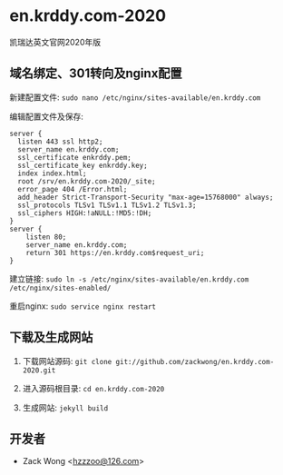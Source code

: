 en.krddy.com-2020
=============

凯瑞达英文官网2020年版


域名绑定、301转向及nginx配置
-----

新建配置文件: ``sudo nano /etc/nginx/sites-available/en.krddy.com``

编辑配置文件及保存: 

    server {
      listen 443 ssl http2;
      server_name en.krddy.com;
      ssl_certificate enkrddy.pem;
      ssl_certificate_key enkrddy.key;
      index index.html;
      root /srv/en.krddy.com-2020/_site;
      error_page 404 /Error.html;
      add_header Strict-Transport-Security "max-age=15768000" always;
      ssl_protocols TLSv1 TLSv1.1 TLSv1.2 TLSv1.3;
      ssl_ciphers HIGH:!aNULL:!MD5:!DH;
    }
    server {
        listen 80;
        server_name en.krddy.com;
        return 301 https://en.krddy.com$request_uri;
    }

建立链接: ``sudo ln -s /etc/nginx/sites-available/en.krddy.com /etc/nginx/sites-enabled/``

重启nginx: ``sudo service nginx restart``


下载及生成网站
-----

1. 下载网站源码: ``git clone git://github.com/zackwong/en.krddy.com-2020.git``

2. 进入源码根目录: ``cd en.krddy.com-2020``

3. 生成网站: ``jekyll build``


开发者
---------

* Zack Wong &lt;hzzzoo@126.com&gt;

